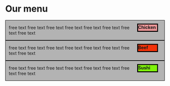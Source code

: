 <!doctype html>
<html>
<head>
<meta charset="utf-8">
<meta name="viewport" content="width=device-width, initial-scale=1" />
<title>index</title>
 <link rel = "stylesheet"
   type = "text/css"
   href = "index.css" />
   
   <style>
.floating-box {
  float: right;
  width: 60px;
  height: 20px;
  margin: 10px;
  border: 3px solid #010000;  
	background: #EB9596
}
</style>
<style>
.floating-box1 {
  float: right;
  width: 60px;
  height: 20px;
  margin: 10px;
  border: 3px solid #010000;  
	background: #f33209
}
</style>
<style>
.floating-box2 {
  float: right;
  width: 60px;
  height: 20px;
  margin: 10px;
  border: 3px solid #010000;  
	background: #7ef309
}
</style>
<style>
.container {
    border: 1px solid #010000;  
	background: #B3B3B3; 
	padding-left: 10px;
	padding-right: 10px
}
</style>
</head>

<body>
<h1>Our menu</h1>
<div class="container">
      <p2 class="floating-box"><strong>Chicken</strong></p2>
       <p>free text free text free text free text free text free text free text free text</p>
   </div>
<div class="container">     
      <p2 class="floating-box1"><strong>Beef</strong></p2>
       <p>free text free text free text free text free text free text free text free text</p>
   </div>
      <div class="container">        
         <p2 class="floating-box2"><strong>Sushi</strong></p2>
       <p>free text free text free text free text free text free text free text free text</p>
     </div>
</body>
</html>
